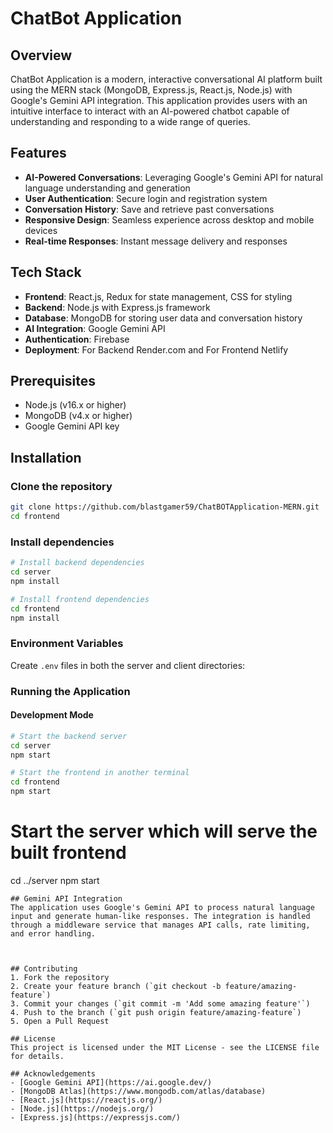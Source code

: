 # ChatBot Application

## Overview
ChatBot Application is a modern, interactive conversational AI platform built using the MERN stack (MongoDB, Express.js, React.js, Node.js) with Google's Gemini API integration. This application provides users with an intuitive interface to interact with an AI-powered chatbot capable of understanding and responding to a wide range of queries.

## Features
- **AI-Powered Conversations**: Leveraging Google's Gemini API for natural language understanding and generation
- **User Authentication**: Secure login and registration system
- **Conversation History**: Save and retrieve past conversations
- **Responsive Design**: Seamless experience across desktop and mobile devices
- **Real-time Responses**: Instant message delivery and responses

## Tech Stack
- **Frontend**: React.js, Redux for state management, CSS for styling
- **Backend**: Node.js with Express.js framework
- **Database**: MongoDB for storing user data and conversation history
- **AI Integration**: Google Gemini API
- **Authentication**: Firebase
- **Deployment**: For Backend Render.com and For Frontend Netlify

## Prerequisites
- Node.js (v16.x or higher)
- MongoDB (v4.x or higher)
- Google Gemini API key

## Installation

### Clone the repository
```bash
git clone https://github.com/blastgamer59/ChatBOTApplication-MERN.git
cd frontend
```

### Install dependencies
```bash
# Install backend dependencies
cd server
npm install

# Install frontend dependencies
cd frontend
npm install
```

### Environment Variables
Create `.env` files in both the server and client directories:

### Running the Application

#### Development Mode
```bash
# Start the backend server
cd server
npm start

# Start the frontend in another terminal
cd frontend
npm start
```
# Start the server which will serve the built frontend
cd ../server
npm start
```
## Gemini API Integration
The application uses Google's Gemini API to process natural language input and generate human-like responses. The integration is handled through a middleware service that manages API calls, rate limiting, and error handling.



## Contributing
1. Fork the repository
2. Create your feature branch (`git checkout -b feature/amazing-feature`)
3. Commit your changes (`git commit -m 'Add some amazing feature'`)
4. Push to the branch (`git push origin feature/amazing-feature`)
5. Open a Pull Request

## License
This project is licensed under the MIT License - see the LICENSE file for details.

## Acknowledgements
- [Google Gemini API](https://ai.google.dev/)
- [MongoDB Atlas](https://www.mongodb.com/atlas/database)
- [React.js](https://reactjs.org/)
- [Node.js](https://nodejs.org/)
- [Express.js](https://expressjs.com/)
 


